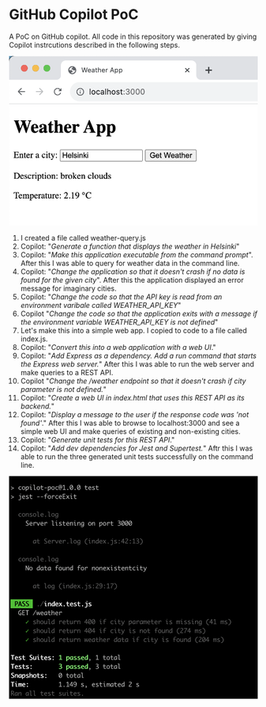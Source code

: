 # GitHub Copilot PoC
A PoC on GitHub copilot. All code in this repository was generated by giving Copilot instrcutions described in the following steps.

![alt text](web-ui.png)

1. I created a file called weather-query.js
1. Copilot: "*Generate a function that displays the weather in Helsinki*"
1. Copilot: "*Make this application executable from the command prompt*". After this I was able to query for weather data in the command line.
1. Copilot: "*Change the application so that it doesn't crash if no data is found for the given city*". After this the application displayed an error message for imaginary cities.
1. Copilot: "*Change the code so that the API key is read from an environment varibale called WEATHER_API_KEY*"
1. Copilot "*Change the code so that the application exits with a message if the environment variable WEATHER_API_KEY is not defined*"
1. Let's make this into a simple web app. I copied to code to a file called index.js.
1. Copilot: "*Convert this into a web application with a web UI*."
1. Copilot: "*Add Express as a dependency. Add a run command that starts the Express web server.*" After this I was able to run the web server and make queries to a REST API.
1. Copilot "*Change the /weather endpoint so that it doesn't crash if city parameter is not defined.*"
1. Copilot: "*Create a web UI in index.html that uses this REST API as its backend.*"
1. Copilot: "*Display a message to the user if the response code was 'not found'*." After this I was able to browse to localhost:3000 and see a simple web UI and make queries of existing and non-existing cities.
1. Copilot: "*Generate unit tests for this REST API*."
1. Copilot: "*Add dev dependencies for Jest and Supertest.*" Aftr this I was able to run the three generated unit tests successfully on the command line.

![alt text](unit-tests.png)